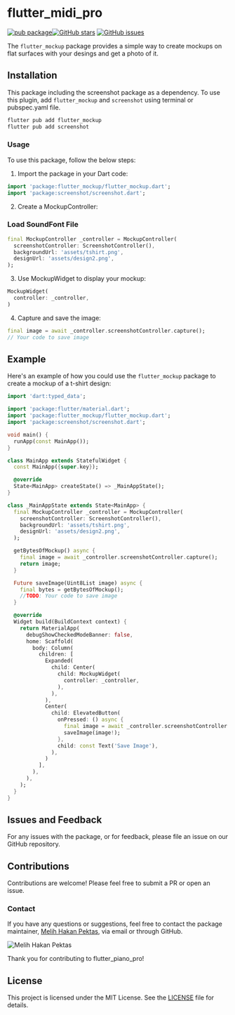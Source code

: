 # flutter_midi_pro

[![pub package](https://img.shields.io/pub/v/flutter_mockup.svg)](https://pub.dartlang.org/packages/flutter_mockup)[![GitHub stars](https://img.shields.io/github/stars/MelihHakanPektas/flutter_mockup.svg?style=social)](https://github.com/MelihHakanPektas/flutter_mockup)
[![GitHub issues](https://img.shields.io/github/issues/MelihHakanPektas/flutter_mockup.svg)](https://github.com/MelihHakanPektas/flutter_mockup/issues)

The `flutter_mockup` package provides a simple way to create mockups on flat surfaces with your desings and get a photo of it.

## Installation

This package including the screenshot package as a dependency. To use this plugin, add `flutter_mockup` and `screenshot` using terminal or pubspec.yaml file.

```bash
flutter pub add flutter_mockup
flutter pub add screenshot
```

### Usage

To use this package, follow the below steps:

1. Import the package in your Dart code:

```dart
import 'package:flutter_mockup/flutter_mockup.dart';
import 'package:screenshot/screenshot.dart';
```

2. Create a MockupController:

### Load SoundFont File

```dart
final MockupController _controller = MockupController(
  screenshotController: ScreenshotController(),
  backgroundUrl: 'assets/tshirt.png',
  designUrl: 'assets/design2.png',
);
```

3. Use MockupWidget to display your mockup:

```dart
MockupWidget(
  controller: _controller,
)
```

4. Capture and save the image:

```dart
final image = await _controller.screenshotController.capture();
// Your code to save image
```

## Example

Here's an example of how you could use the `flutter_mockup` package to create a mockup of a t-shirt design:

```dart
import 'dart:typed_data';

import 'package:flutter/material.dart';
import 'package:flutter_mockup/flutter_mockup.dart';
import 'package:screenshot/screenshot.dart';

void main() {
  runApp(const MainApp());
}

class MainApp extends StatefulWidget {
  const MainApp({super.key});

  @override
  State<MainApp> createState() => _MainAppState();
}

class _MainAppState extends State<MainApp> {
  final MockupController _controller = MockupController(
    screenshotController: ScreenshotController(),
    backgroundUrl: 'assets/tshirt.png',
    designUrl: 'assets/design2.png',
  );

  getBytesOfMockup() async {
    final image = await _controller.screenshotController.capture();
    return image;
  }

  Future saveImage(Uint8List image) async {
    final bytes = getBytesOfMockup();
    //TODO: Your code to save image
  }

  @override
  Widget build(BuildContext context) {
    return MaterialApp(
      debugShowCheckedModeBanner: false,
      home: Scaffold(
        body: Column(
          children: [
            Expanded(
              child: Center(
                child: MockupWidget(
                  controller: _controller,
                ),
              ),
            ),
            Center(
              child: ElevatedButton(
                onPressed: () async {
                  final image = await _controller.screenshotController.capture();
                  saveImage(image!);
                },
                child: const Text('Save Image'),
              ),
            )
          ],
        ),
      ),
    );
  }
}
```

## Issues and Feedback

For any issues with the package, or for feedback, please file an issue on our GitHub repository.

## Contributions

Contributions are welcome! Please feel free to submit a PR or open an issue.

### Contact

If you have any questions or suggestions, feel free to contact the package maintainer, [Melih Hakan Pektas](https://github.com/MelihHakanPektas), via email or through GitHub.

![Melih Hakan Pektas](https://avatars.githubusercontent.com/u/108405689?s=100&v=4)

Thank you for contributing to flutter_piano_pro!

## License

This project is licensed under the MIT License. See the [LICENSE](https://github.com/MelihHakanPektas/flutter_mockup/blob/main/LICENSE) file for details.
